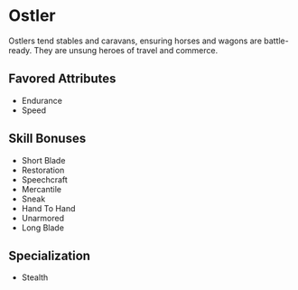 # Ostler

Ostlers tend stables and caravans, ensuring horses and wagons are battle-ready. They are unsung heroes of travel and commerce. 

## Favored Attributes
- Endurance
- Speed

## Skill Bonuses
- Short Blade
- Restoration
- Speechcraft
- Mercantile
- Sneak
- Hand To Hand
- Unarmored
- Long Blade

## Specialization
- Stealth